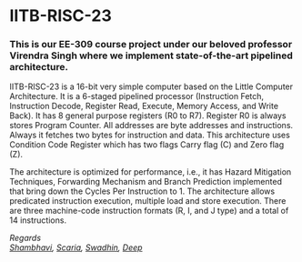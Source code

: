 # IITB-RISC-23 #
### This is our EE-309 course project under our beloved professor Virendra Singh where we implement state-of-the-art pipelined architecture. 

IITB-RISC-23 is a 16-bit very simple computer based on the Little Computer Architecture. It is a 6-staged pipelined processor (Instruction Fetch, Instruction Decode, Register Read, Execute, Memory Access, and Write Back). It has 8 general purpose registers (R0 to R7). Register R0 is always stores Program Counter. All addresses are byte addresses and instructions. Always it fetches two bytes for instruction and data. This architecture uses Condition Code Register which has two flags Carry flag (C) and Zero flag (Z).

The architecture is optimized for performance, i.e., it has Hazard Mitigation Techniques, Forwarding Mechanism and Branch Prediction implemented that bring down the Cycles Per Instruction to 1.  The architecture allows predicated instruction execution, multiple load and store execution. There are three machine-code instruction formats (R, I, and J type) and a total of 14 instructions.

_Regards_ </br>
_[Shambhavi](https://github.com/shambhavii13), [Scaria](https://github.com/ScariaK), [Swadhin](https://github.com/Swadine), [Deep](https://github.com/deepboliya)_
